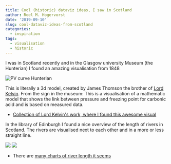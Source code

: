 ```yaml
---
title: Cool (historic) dataviz ideas, I saw in Scotland
author: Roel M. Hogervorst
date: '2019-09-10'
slug: cool-dataviz-ideas-from-scotland
categories:
  - inspiration
tags:
  - visualisation
  - historic
---
```


I was in Scotland recently and in the Glasgow
university Museum (the Hunterian) I found an amazing visualisation from 1848

![PV curve Hunterian](pv_curve_hunterian.png)

This is literally a 3d model, created by James Thomson the brother of [Lord Kelvin](). From the sign in the museum: This is a visualisation of a mathematic model that shows the link between pressure and freezing point for carbonic acid and is based on measured data.

- [Collection of Lord Kelvin's work, where I found this awesome visual ](https://www.gla.ac.uk/hunterian/collections/permanentdisplays/lordkelvin/#d.en.199543)

In the library of Edinburgh I found a nice overview of the length of rivers in Scotland. The rivers are visualised next to each other and in a more or less straight line.

<div class="image-gallery">
<img src="rivers-picture.jpg"/>
<img src="rivers.jpg"/>
<div class="clear"></div>
</div>


- There are [many charts of river length it seems](http://theswedishparrot.com/la-hauteur-des-montagnes-la-longueur-des-rivieres/ "french website that talks about this, I think")
